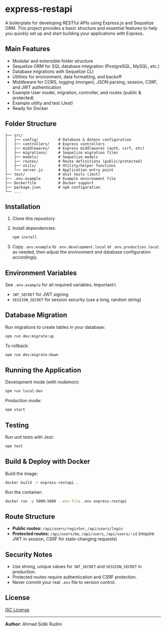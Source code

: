 # express-restapi

A boilerplate for developing RESTful APIs using Express.js and Sequelize ORM. This project provides a basic structure and essential features to help you quickly set up and start building your applications with Express.

## Main Features

- Modular and extensible folder structure
- Sequelize ORM for SQL database integration (PostgreSQL, MySQL, etc.)
- Database migrations with Sequelize CLI
- Utilities for environment, data formatting, and backoff
- Middleware for CORS, logging (morgan), JSON parsing, session, CSRF, and JWT authentication
- Example User model, migration, controller, and routes (public & protected)
- Example utility and test (Jest)
- Ready for Docker

## Folder Structure

```text
├── src/
│   ├── config/         # Database & dotenv configuration
│   ├── controllers/    # Express controllers
│   ├── middlewares/    # Express middlewares (auth, csrf, etc)
│   ├── migrations/     # Sequelize migration files
│   ├── models/         # Sequelize models
│   ├── routes/         # Route definitions (public/protected)
│   ├── utils/          # Utility/helper functions
│   └── server.js       # Application entry point
├── test/               # Unit tests (Jest)
├── .env.example        # Example environment file
├── Dockerfile          # Docker support
├── package.json        # npm configuration
└── ...
```

## Installation

1. Clone this repository
2. Install dependencies:

   ```bash
   npm install
   ```

3. Copy `.env.example` to `.env.development.local` or `.env.production.local` as needed, then adjust the environment and database configuration accordingly.

## Environment Variables

See `.env.example` for all required variables. Important:\

- `JWT_SECRET` for JWT signing
- `SESSION_SECRET` for session security (use a long, random string)

## Database Migration

Run migrations to create tables in your database:

```bash
npm run dev:migrate:up
```

To rollback:

```bash
npm run dev:migrate:down
```

## Running the Application

Development mode (with nodemon):

```bash
npm run local:dev
```

Production mode:

```bash
npm start
```

## Testing

Run unit tests with Jest:

```bash
npm test
```

## Build & Deploy with Docker

Build the image:

```bash
docker build -t express-restapi .
```

Run the container:

```bash
docker run -p 5000:5000 --env-file .env express-restapi
```

## Route Structure

- **Public routes:** `/api/users/register`, `/api/users/login`
- **Protected routes:** `/api/users/me`, `/api/users`, `/api/users/:id` (require JWT in session, CSRF for state-changing requests)

## Security Notes

- Use strong, unique values for `JWT_SECRET` and `SESSION_SECRET` in production.
- Protected routes require authentication and CSRF protection.
- Never commit your real `.env` file to version control.

## License

[ISC License](LICENSE.md)

---

**Author:** Ahmad Sidik Rudini
